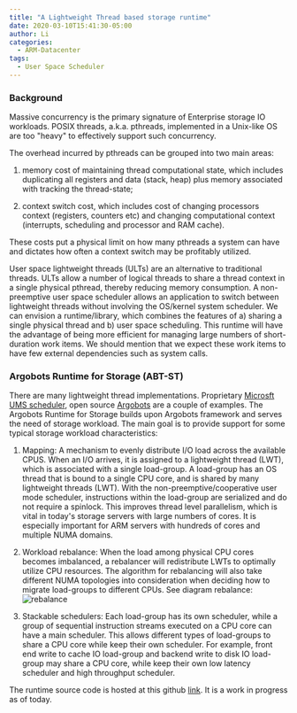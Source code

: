 ```yaml
---
title: "A Lightweight Thread based storage runtime"
date: 2020-03-10T15:41:30-05:00
author: Li
categories:
  - ARM-Datacenter
tags:
  - User Space Scheduler
---
```


### Background

Massive concurrency is the primary signature of Enterprise storage IO workloads. POSIX threads, a.k.a. pthreads, implemented in a Unix-like OS are too "heavy" to effectively support such concurrency.  

The overhead incurred by pthreads can be grouped into two main areas:

1) memory cost of maintaining thread computational state, which includes duplicating all registers and data (stack, heap) plus memory associated with tracking the thread-state;

2) context switch cost, which includes cost of changing processors context (registers, counters etc) and changing computational context (interrupts, scheduling and processor and RAM cache). 

These costs put a physical limit on how many pthreads a system can have and dictates how often a context switch may be profitably utilized.

User space lightweight threads (ULTs)  are an alternative to traditional threads.  ULTs allow a number of logical threads to share a thread context in a single physical pthread, thereby reducing memory consumption. A non-preemptive user space scheduler allows an application to switch between lightweight threads without involving the OS/kernel system scheduler. We can envision a runtime/library, which combines the features of a) sharing a single physical thread and b) user space scheduling. This runtime will have the advantage of being more efficient for managing large numbers of short-duration work items. We should mention that we expect these work items to have few external dependencies such as system calls.

### Argobots Runtime for Storage (ABT-ST)

There are many lightweight thread implementations.  Proprietary [Microsft UMS scheduler](https://docs.microsoft.com/en-us/windows/win32/procthread/user-mode-scheduling#ums-scheduler), open source [Argobots](https://www.argobots.org/) are a couple of examples.  The Argobots Runtime for Storage builds upon Argobots framework and serves the need of storage workload. The main goal is to provide support for some typical storage workload characteristics:

1. Mapping: A mechanism to evenly distribute I/O load across the available CPUS. When an I/O arrives, it is assigned to a lightweight thread (LWT), which is associated with a single load-group. A load-group has an OS thread that is bound to a single CPU core, and is shared by many lightweight threads (LWT). With the non-preemptive/cooperative user mode scheduler, instructions within the load-group are serialized and do not require a spinlock.  This improves thread level parallelism, which is vital in today's storage servers with large numbers of cores. It is especially important for ARM servers with hundreds of cores and multiple NUMA domains.

2. Workload rebalance: When the load among physical CPU cores becomes imbalanced, a rebalancer will redistribute LWTs to optimally utilize CPU resources.  The algorithm for rebalancing will also take different NUMA topologies into consideration when deciding how to migrate load-groups to different CPUs. See diagram rebalance:![rebalance](../../assets/images/Rebalance_Diagram.jpg)

3. Stackable schedulers: Each load-group has its own scheduler, while a group of sequential instruction streams executed on a CPU core can have a main scheduler. This allows different types of load-groups to share a CPU core while keep their own scheduler. For example, front end write to cache IO load-group and backend write to disk IO load-group may share a CPU core, while keep their own low latency scheduler and high throughput scheduler.

The runtime source code is hosted at this github [link](https://github.com/lwanfuturewei/abtst/tree/master). It is a work in progress as of today.

